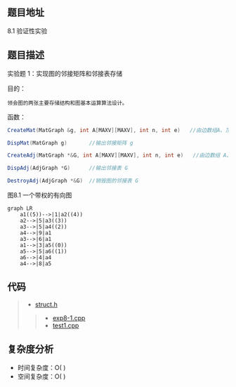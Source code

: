 <!--
 * @Date        : 2020-05-21 17:12:42
 * @LastEditors : anlzou
 * @Github      : https://github.com/anlzou
 * @LastEditTime: 2020-05-24 21:43:50
 * @FilePath    : \data-structure\chapters\chapter08-graph\test-1.md
 * @Describe    : 
--> 

## 题目地址
8.1 验证性实验

## 题目描述
实验题 1：实现图的邻接矩阵和邻接表存储

目的：
```
领会图的两张主要存储结构和图基本运算算法设计。
```
函数：
```java
CreateMat(MatGraph &g, int A[MAXV][MAXV], int n, int e)   //由边数组A、顶点数 n 和边数 e 创建图的邻接矩阵 g 

DispMat(MatGraph g)       //输出邻接矩阵 g

CreateAdj(MatGraph *&G, int A[MAXV][MAXV], int n, int e)   //由边数组 A、顶点数 n 和边数 e 创建图的邻接表 G

DispAdj(AdjGraph *G)      //输出邻接表 G

DestroyAdj(AdjGraph *&G)  //销毁图的邻接表 G
```

图8.1 一个带权的有向图
```mermaid
graph LR
	a1((5))-->|1|a2((4))
	a2-->|5|a3((3))
	a3-->|5|a4((2))
	a4-->|9|a1
	a3-->|6|a1
	a1-->|3|a5((0))
	a5-->|5|a6((1))
	a6-->|4|a4
	a4-->|8|a5
```

## 代码
> - [struct.h](./code/struct/struct.h)
>>- [exp8-1.cpp](./code/exp8-1.cpp)
>>- [test1.cpp](./code/test1.cpp)

## 复杂度分析

- 时间复杂度：O( )
- 空间复杂度：O( )